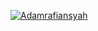 [![Adamrafiansyah](https://circleci.com/gh/Adamrafiansyah/DicodingSubmissionMade.svg?style=svg)](https://circleci.com/gh/Adamrafiansyah/DicodingSubmissionMade)
